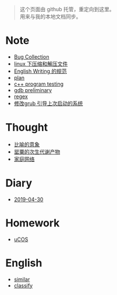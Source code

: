 > 这个页面由 github 托管，重定向到这里。  
> 用来与我的本地文档同步。

# Note
- [Bug Collection](./note/BugCollection.md)
- [linux 下压缩和解压文件](./note/linux-archive.md)
- [English Writing 的规范](./note/EnglishWriting.md)
- [plan](./note/plan.md)
- [c++ program testing](./note/test.md)
- [gdb preliminary](./note/gdbuse.md)
- [regex](./note/regex.md)
- [修改grub 引导上次启动的系统](./note/grub.md)

# Thought
- [比喻的意象](./thought/比喻的意象.md)
- [罂粟的次生代谢产物](./thought/罂粟的次生代谢产物.md)
- [家庭网络](./thought/homenet.md)

# Diary
- [2019-04-30](./diary/19-04-30.md)

# Homework
- [uCOS](./homework/uCOS.md)

# English
- [similar](./english/similar.md)
- [classify](./english/classify.md)
